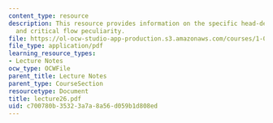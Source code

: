 ```yaml
---
content_type: resource
description: This resource provides information on the specific head-depth diagram,
  and critical flow peculiarity.
file: https://ol-ocw-studio-app-production.s3.amazonaws.com/courses/1-060-engineering-mechanics-ii-spring-2006/c700780b35323a7a8a56d059b1d808ed_lecture26.pdf
file_type: application/pdf
learning_resource_types:
- Lecture Notes
ocw_type: OCWFile
parent_title: Lecture Notes
parent_type: CourseSection
resourcetype: Document
title: lecture26.pdf
uid: c700780b-3532-3a7a-8a56-d059b1d808ed
---
```

